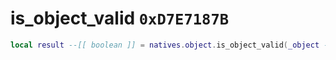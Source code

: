 # is_object_valid `0xD7E7187B`

```lua
local result --[[ boolean ]] = natives.object.is_object_valid(_object --[[ number ]])
```